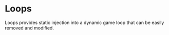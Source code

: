 # Loops
Loops provides static injection into a dynamic game loop that can be easily removed and modified. 
